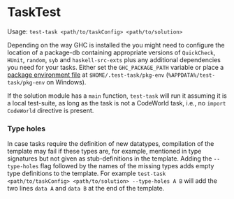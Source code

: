# TaskTest
Usage: `test-task <path/to/taskConfig> <path/to/solution>`  

Depending on the way GHC is installed the you might need to configure the location of a package-db containing appropriate versions of `QuickCheck`, `HUnit`, `random`, `syb` and `haskell-src-exts` plus any additional dependencies you need for your tasks.
Either set the `GHC_PACKAGE_PATH` variable or place a [package environment file](https://ghc.gitlab.haskell.org/ghc/doc/users_guide/packages.html#package-environments) at `$HOME/.test-task/pkg-env` (`%APPDATA%/test-task/pkg-env` on Windows).

If the solution module has a `main` function, `test-task` will run it assuming it is a local test-suite, as long as the task is not a CodeWorld task, i.e., no `import CodeWorld` directive is present.

### Type holes
In case tasks require the definition of new datatypes, compilation of the template may fail if these types are, for example, mentioned in type signatures but not given as stub-definitions in the template. Adding the `--type-holes` flag followed by the names of the missing types adds empty type definitions to the template. For example `test-task <path/to/taskConfig> <path/to/solution> --type-holes A B` will add the two lines `data A` and `data B` at the end of the template.  
